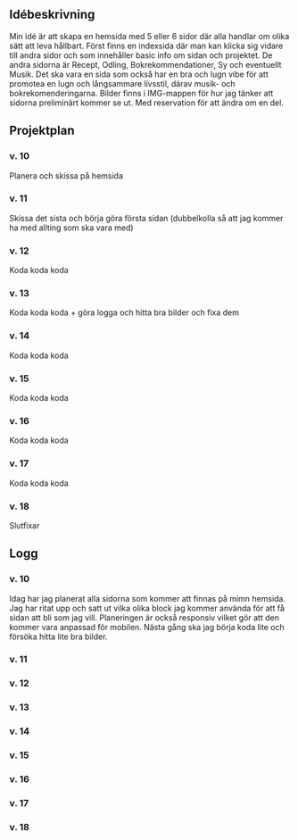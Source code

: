 ## Idébeskrivning ##
Min idé är att skapa en hemsida med 5 eller 6 sidor där alla handlar om olika sätt att leva hållbart. Först finns en indexsida där man kan klicka sig vidare till andra sidor och som innehåller basic info om sidan och projektet. De andra sidorna är Recept, Odling, Bokrekommendationer, Sy och eventuellt Musik. Det ska vara en sida som också har en bra och lugn vibe för att promotea en lugn och långsammare livsstil, därav musik- och bokrekomenderingarna. Bilder finns i IMG-mappen för hur jag tänker att sidorna preliminärt kommer se ut. Med reservation för att ändra om en del. 


## Projektplan ##

### v. 10 ###
Planera och skissa på hemsida

### v. 11 ###
Skissa det sista och börja göra första sidan (dubbelkolla så att jag kommer ha med allting som ska vara med)

### v. 12 ###
Koda koda koda

### v. 13 ###
Koda koda koda + göra logga och hitta bra bilder och fixa dem

### v. 14 ###
Koda koda koda

### v. 15 ###
Koda koda koda

### v. 16 ###
Koda koda koda

### v. 17 ###
Koda koda koda

### v. 18 ###
Slutfixar




## Logg ##

### v. 10 ###
Idag har jag planerat alla sidorna som kommer att finnas på mimn hemsida. Jag har ritat upp och satt ut vilka olika block jag kommer använda för att få sidan att bli som jag vill. Planeringen är också responsiv vilket gör att den kommer vara anpassad för mobilen. Nästa gång ska jag börja koda lite och försöka hitta lite bra bilder. 

### v. 11 ###


### v. 12 ###


### v. 13 ###


### v. 14 ###


### v. 15 ###


### v. 16 ###


### v. 17 ###


### v. 18 ###

